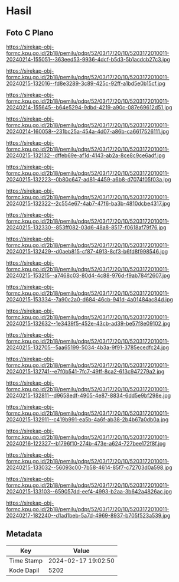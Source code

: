 # Hasil

## Foto C Plano

https://sirekap-obj-formc.kpu.go.id/2b18/pemilu/pdpr/52/03/17/20/10/5203172010011-20240214-155051--363eed53-9936-4dcf-b5d3-5b1acdcb27c3.jpg

https://sirekap-obj-formc.kpu.go.id/2b18/pemilu/pdpr/52/03/17/20/10/5203172010011-20240215-132016--fd8e3289-3c89-425c-92ff-a1bd5e0b15cf.jpg

https://sirekap-obj-formc.kpu.go.id/2b18/pemilu/pdpr/52/03/17/20/10/5203172010011-20240214-155645--b64e5294-9dbd-4219-a90c-087e69612d51.jpg

https://sirekap-obj-formc.kpu.go.id/2b18/pemilu/pdpr/52/03/17/20/10/5203172010011-20240214-160058--231bc25a-454a-4d07-a86b-ca6617526111.jpg

https://sirekap-obj-formc.kpu.go.id/2b18/pemilu/pdpr/52/03/17/20/10/5203172010011-20240215-132132--dffeb69e-af1d-4143-ab2a-8ce8c9ce6adf.jpg

https://sirekap-obj-formc.kpu.go.id/2b18/pemilu/pdpr/52/03/17/20/10/5203172010011-20240215-132223--0b80c647-ad81-4459-a6b8-d7074f05f03a.jpg

https://sirekap-obj-formc.kpu.go.id/2b18/pemilu/pdpr/52/03/17/20/10/5203172010011-20240215-132322--2c554e67-4ab7-47f6-ba3b-4810dcbe4317.jpg

https://sirekap-obj-formc.kpu.go.id/2b18/pemilu/pdpr/52/03/17/20/10/5203172010011-20240215-132330--853ff082-03d6-48a8-8517-f0618af79f76.jpg

https://sirekap-obj-formc.kpu.go.id/2b18/pemilu/pdpr/52/03/17/20/10/5203172010011-20240215-132429--d0aeb815-cf87-4913-8cf3-b6fd8f998546.jpg

https://sirekap-obj-formc.kpu.go.id/2b18/pemilu/pdpr/52/03/17/20/10/5203172010011-20240215-153215--a7468c03-80d4-4c88-976d-f9ab784f2607.jpg

https://sirekap-obj-formc.kpu.go.id/2b18/pemilu/pdpr/52/03/17/20/10/5203172010011-20240215-153334--7a90c2a0-d684-46cb-941d-4a01484ac84d.jpg

https://sirekap-obj-formc.kpu.go.id/2b18/pemilu/pdpr/52/03/17/20/10/5203172010011-20240215-132632--1e3439f5-452e-43cb-ad39-be57f8e09102.jpg

https://sirekap-obj-formc.kpu.go.id/2b18/pemilu/pdpr/52/03/17/20/10/5203172010011-20240215-132705--5aa65199-5034-4b3a-9f91-3785ecedfc24.jpg

https://sirekap-obj-formc.kpu.go.id/2b18/pemilu/pdpr/52/03/17/20/10/5203172010011-20240215-132741--e7f0b541-7fc7-49ff-8ca2-613c947279a2.jpg

https://sirekap-obj-formc.kpu.go.id/2b18/pemilu/pdpr/52/03/17/20/10/5203172010011-20240215-132811--d9658edf-4905-4e87-8834-6dd5e9bf298e.jpg

https://sirekap-obj-formc.kpu.go.id/2b18/pemilu/pdpr/52/03/17/20/10/5203172010011-20240215-132911--c419b991-ea5b-4a6f-ab38-2b4b67a0db0a.jpg

https://sirekap-obj-formc.kpu.go.id/2b18/pemilu/pdpr/52/03/17/20/10/5203172010011-20240216-122327--b1796f10-274b-473e-a624-727bee172f8f.jpg

https://sirekap-obj-formc.kpu.go.id/2b18/pemilu/pdpr/52/03/17/20/10/5203172010011-20240215-133032--56093c00-7b58-4614-85f7-c72703d0a598.jpg

https://sirekap-obj-formc.kpu.go.id/2b18/pemilu/pdpr/52/03/17/20/10/5203172010011-20240215-133103--659057dd-eef4-4993-b2aa-3b642a4826ac.jpg

https://sirekap-obj-formc.kpu.go.id/2b18/pemilu/pdpr/52/03/17/20/10/5203172010011-20240217-182240--d1ad1beb-5a7d-4969-8937-b705f523a539.jpg


## Metadata

| Key        | Value               |
| ---------- | ------------------- |
| Time Stamp | 2024-02-17 19:02:50 |
| Kode Dapil | 5202                |



